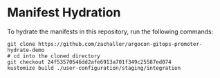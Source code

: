 # Manifest Hydration

To hydrate the manifests in this repository, run the following commands:

```shell
git clone https://github.com/zachaller/argocon-gitops-promoter-hydrate-demo
# cd into the cloned directory
git checkout 24f53570546dd2afe6913a701f349c25587ed074
kustomize build ./user-configuration/staging/integration
```
